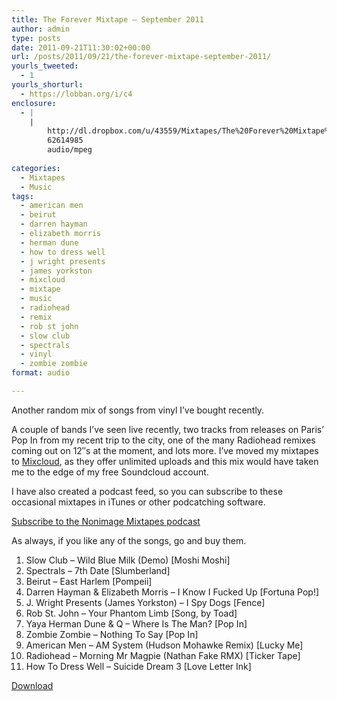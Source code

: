 ```yaml
---
title: The Forever Mixtape – September 2011
author: admin
type: posts
date: 2011-09-21T11:30:02+00:00
url: /posts/2011/09/21/the-forever-mixtape-september-2011/
yourls_tweeted:
  - 1
yourls_shorturl:
  - https://lobban.org/i/c4
enclosure:
  - |
    |
        http://dl.dropbox.com/u/43559/Mixtapes/The%20Forever%20Mixtape%20-%20September%202011.mp3
        62614985
        audio/mpeg
        
categories:
  - Mixtapes
  - Music
tags:
  - american men
  - beirut
  - darren hayman
  - elizabeth morris
  - herman dune
  - how to dress well
  - j wright presents
  - james yorkston
  - mixcloud
  - mixtape
  - music
  - radiohead
  - remix
  - rob st john
  - slow club
  - spectrals
  - vinyl
  - zombie zombie
format: audio

---
```

Another random mix of songs from vinyl I&#8217;ve bought recently.

A couple of bands I&#8217;ve seen live recently, two tracks from releases on Paris&#8217; Pop In from my recent trip to the city, one of the many Radiohead remixes coming out on 12&#8243;s at the moment, and lots more. I&#8217;ve moved my mixtapes to [Mixcloud][1], as they offer unlimited uploads and this mix would have taken me to the edge of my free Soundcloud account.

I have also created a podcast feed, so you can subscribe to these occasional mixtapes in iTunes or other podcatching software.

[Subscribe to the Nonimage Mixtapes podcast][2]

As always, if you like any of the songs, go and buy them.

  1. Slow Club &#8211; Wild Blue Milk (Demo) [Moshi Moshi]
  2. Spectrals &#8211; 7th Date [Slumberland]
  3. Beirut &#8211; East Harlem [Pompeii]
  4. Darren Hayman & Elizabeth Morris &#8211; I Know I Fucked Up [Fortuna Pop!]
  5. J. Wright Presents (James Yorkston) &#8211; I Spy Dogs [Fence]
  6. Rob St. John &#8211; Your Phantom Limb [Song, by Toad]
  7. Yaya Herman Dune & Q &#8211; Where Is The Man? [Pop In]
  8. Zombie Zombie &#8211; Nothing To Say [Pop In]
  9. American Men &#8211; AM System (Hudson Mohawke Remix) [Lucky Me]
 10. Radiohead &#8211; Morning Mr Magpie (Nathan Fake RMX) [Ticker Tape]
 11. How To Dress Well &#8211; Suicide Dream 3 [Love Letter Ink]

<div>
  <a href="http://dl.dropbox.com/u/43559/Mixtapes/The%20Forever%20Mixtape%20-%20September%202011.mp3">Download</a>
</div>

 [1]: http://www.mixcloud.com/nonimage/ "Nonimage on Mixcloud"
 [2]: http://feeds.feedburner.com/nonimage-mixtapes "Nonimage Mixtape podcast feed"